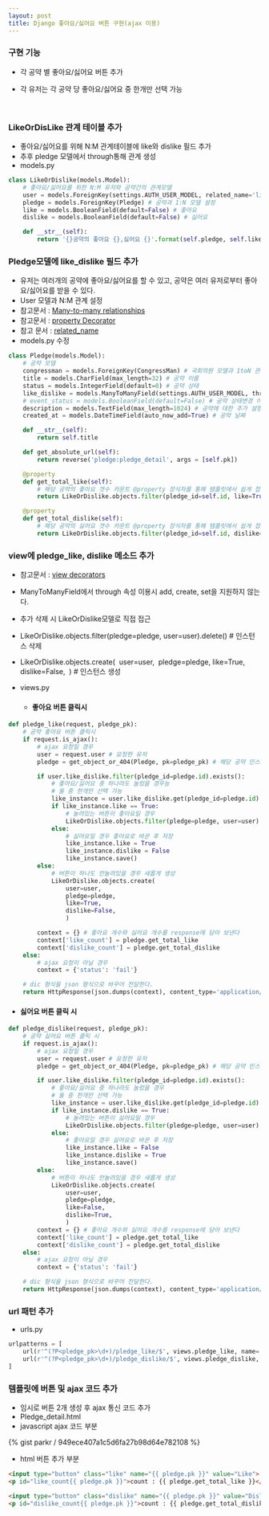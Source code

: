 ```yaml
---
layout: post
title: Django 좋아요/싫어요 버튼 구현(ajax 이용)
---
```


<script src="https://gist.github.com/jucie15/949ece407a1c5d6fa27b98d64e782108.js"></script>

### 구현 기능

- 각 공약 별 좋아요/싫어요 버튼 추가

- 각 유저는 각 공약 당 좋아요/싫어요 중 한개만 선택 가능

  ​

### LikeOrDisLike 관계 테이블 추가

- 좋아요/싫어요를 위해 N:M 관계테이블에 like와 dislike 필드 추가 
- 추후 pledge 모델에서 through통해 관계 생성
- models.py

```python
class LikeOrDislike(models.Model):
    # 좋아요/싫어요를 위한 N:M 유저와 공약간의 관계모델
    user = models.ForeignKey(settings.AUTH_USER_MODEL, related_name='like_dislike') # 유저와 1:N 관계 설정
    pledge = models.ForeignKey(Pledge) # 공약과 1:N 모델 설정
    like = models.BooleanField(default=False) # 좋아요
    dislike = models.BooleanField(default=False) # 싫어요

    def __str__(self):
        return '{}공약의 좋아요 {},싫어요 {}'.format(self.pledge, self.like, self.dislike)
```



### Pledge모델에 like_dislike 필드  추가

- 유저는 여러개의 공약에 좋아요/싫어요를 할 수 있고, 공약은 여러 유저로부터 좋아요/싫어요를 받을 수 있다.
- User 모델과 N:M 관계 설정
- 참고문서 : [Many-to-many relationships](https://docs.djangoproject.com/es/1.10/topics/db/examples/many_to_many/)
- 참고문서 : [property Decorator](https://www.programiz.com/python-programming/property)
- 참고 문서 : [related_name](http://stackoverflow.com/questions/2642613/what-is-related-name-used-for-in-django)
- models.py 수정

```Python
class Pledge(models.Model):
    # 공약 모델
    congressman = models.ForeignKey(CongressMan) # 국회의원 모델과 1toN 관계 설정
    title = models.CharField(max_length=32) # 공약 이름
    status = models.IntegerField(default=0) # 공약 상태
    like_dislike = models.ManyToManyField(settings.AUTH_USER_MODEL, through='LikeOrDislike') # 좋아요/싫어요 모델 LikeOrDisLike 모델을 통해 User와 N:M 관계 설정
    # event_status = models.BooleanField(default=False) # 공약 상태변경 이벤트 활성화 상태
    description = models.TextField(max_length=1024) # 공약에 대한 추가 설명
    created_at = models.DateTimeField(auto_now_add=True) # 공약 날짜

    def __str__(self):
        return self.title

    def get_absolute_url(self):
        return reverse('pledge:pledge_detail', args = [self.pk])

    @property
    def get_total_like(self):
        # 해당 공약의 좋아요 갯수 카운트 @property 장식자를 통해 템플릿에서 쉽게 접근하게 한다.
        return LikeOrDislike.objects.filter(pledge_id=self.id, like=True).count()

    @property
    def get_total_dislike(self):
        # 해당 공약의 싫어요 갯수 카운트 @property 장식자를 통해 템플릿에서 쉽게 접근하게 한다.
        return LikeOrDislike.objects.filter(pledge_id=self.id, dislike=True).count()
```



### view에 pledge_like, dislike 메소드 추가

- 참고문서 : [view decorators](https://docs.djangoproject.com/en/1.10/topics/http/decorators/)

- ManyToManyField에서 through 속성 이용시 add, create, set을 지원하지 않는다.

- 추가 삭제 시 LikeOrDislike모델로 직접 접근

- LikeOrDislike.objects.filter(pledge=pledge, user=user).delete() # 인스턴스 삭제

- LikeOrDislike.objects.create(
  ​                user=user,
  ​                pledge=pledge,
  ​                like=True,
  ​                dislike=False,
  ​                ) # 인스턴스 생성

- views.py

  - #### 좋아요 버튼 클릭시

```Python
def pledge_like(request, pledge_pk):
    # 공약 좋아요 버튼 클릭시
    if request.is_ajax():
        # ajax 요청일 경우
        user = request.user # 요청한 유저
        pledge = get_object_or_404(Pledge, pk=pledge_pk) # 해당 공약 인스턴스 생성

        if user.like_dislike.filter(pledge_id=pledge.id).exists():
            # 좋아요/싫어요 중 하나라도 눌렀을 경우능
            # 둘 중 한개만 선택 가능
            like_instance = user.like_dislike.get(pledge_id=pledge.id) # 좋아요/싫어요 인스턴스 생성
            if like_instance.like == True:
                # 눌려있는 버튼이 좋아요일 경우
                LikeOrDislike.objects.filter(pledge=pledge, user=user).delete() # 인스턴스 삭제
            else:
                # 싫어요일 경우 좋아요로 바꾼 후 저장
                like_instance.like = True
                like_instance.dislike = False
                like_instance.save()
        else:
            # 버튼이 하나도 안눌려있을 경우 새롭게 생성
            LikeOrDislike.objects.create(
                user=user,
                pledge=pledge,
                like=True,
                dislike=False,
                )

        context = {} # 좋아요 개수와 싫어요 개수를 response에 담아 보낸다
        context['like_count'] = pledge.get_total_like
        context['dislike_count'] = pledge.get_total_dislike
    else:
        # ajax 요청이 아닐 경우
        context = {'status': 'fail'}

    # dic 형식을 json 형식으로 바꾸어 전달한다.
    return HttpResponse(json.dumps(context), content_type='application/json')
```

- #### 	싫어요 버튼 클릭 시	

```python
def pledge_dislike(request, pledge_pk):
    # 공약 싫어요 버튼 클릭 시
    if request.is_ajax():
        # ajax 요청일 경우
        user = request.user # 요청한 유저
        pledge = get_object_or_404(Pledge, pk=pledge_pk) # 해당 공약 인스턴스 생성

        if user.like_dislike.filter(pledge_id=pledge.id).exists():
            # 좋아요/싫어요 중 하나라도 눌렀을 경우
            # 둘 중 한개만 선택 가능
            like_instance = user.like_dislike.get(pledge_id=pledge.id) # 좋아요/싫어요 인스턴스 생성
            if like_instance.dislike == True:
                # 눌려있는 버튼이 싫어요일 경우
                LikeOrDislike.objects.filter(pledge=pledge, user=user).delete() # 인스턴스 삭제
            else:
                # 좋아요일 경우 싫어요로 바꾼 후 저장
                like_instance.like = False
                like_instance.dislike = True
                like_instance.save()
        else:
            # 버튼이 하나도 안눌려있을 경우 새롭게 생성
            LikeOrDislike.objects.create(
                user=user,
                pledge=pledge,
                like=False,
                dislike=True,
                )
        context = {} # 좋아요 개수와 싫어요 개수를 response에 담아 보낸다
        context['like_count'] = pledge.get_total_like
        context['dislike_count'] = pledge.get_total_dislike
    else:
        # ajax 요청이 아닐 경우
        context = {'status': 'fail'}

    # dic 형식을 json 형식으로 바꾸어 전달한다.
    return HttpResponse(json.dumps(context), content_type='application/json')
```



### url  패턴 추가

- urls.py

```python
urlpatterns = [
	url(r'^(?P<pledge_pk>\d+)/pledge_like/$', views.pledge_like, name='pledge_like'),
	url(r'^(?P<pledge_pk>\d+)/pledge_dislike/$', views.pledge_dislike, name='pledge_dislike'),
]
```



### 템플릿에 버튼 및 ajax 코드 추가

- 임시로 버튼 2개 생성 후 ajax 통신 코드 추가
- Pledge_detail.html
- javascript ajax 코드 부분

{% gist parkr / 949ece407a1c5d6fa27b98d64e782108 %}

-  html 버튼 추가 부분

```html
<input type="button" class="like" name="{{ pledge.pk }}" value="Like"> <!-- 좋아요 버튼 -->
<p id="like_count{{ pledge.pk }}">count : {{ pledge.get_total_like }}</p> <!-- 좋아요 개수 표시 -->

<input type="button" class="dislike" name="{{ pledge.pk }}" value="Dislike"> <!-- 싫어요 버튼 -->
<p id="dislike_count{{ pledge.pk }}">count : {{ pledge.get_total_dislike }}</p> <!-- 싫어요 개수 표시 -->
```

